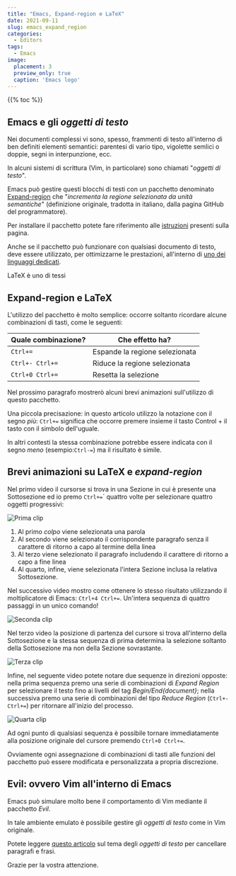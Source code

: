```yaml
---
title: "Emacs, Expand-region e LaTeX"
date: 2021-09-11
slug: emacs_expand_region
categories:
  - Editors
tags:
  - Emacs
image:
  placement: 3
  preview_only: true 
  caption: 'Emacs logo'
---
```


{{% toc %}}

## Emacs e gli *oggetti di testo*

Nei documenti complessi vi sono, spesso, frammenti di testo all'interno di ben definiti elementi semantici: parentesi di vario tipo, vigolette semlici o doppie, segni in interpunzione, ecc. 

In alcuni sistemi di scrittura (Vim, in particolare) sono chiamati "*oggetti di testo*".

Emacs  può gestire questi blocchi di testi con un pacchetto denominato [Expand-region](https://github.com/magnars/expand-region.el) che "*incrementa la regione selezionata da unità semantiche*" (definizione originale, tradotta in italiano, dalla pagina GitHub del programmatore).
 
Per installare il pacchetto potete fare riferimento alle [istruzioni](https://github.com/magnars/expand-region.el#installationw) presenti sulla pagina.

Anche se il pacchetto può funzionare con qualsiasi documento di testo,   deve essere utilizzato, per ottimizzarne le prestazioni,  all'interno di [uno dei linguaggi dedicati](https://github.com/magnars/expand-region.el#language-support).

LaTeX è uno di tessi

## Expand-region e LaTeX

L'utilizzo del pacchetto è molto semplice: occorre soltanto ricordare alcune combinazioni di tasti, come le seguenti:

| Quale combinazione? | Che effetto ha?                |
|---------------------|--------------------------------|
| `Ctrl+=`            | Espande la regione selezionata |
| `Ctrl+- Ctrl+=`     | Riduce la regione selezionata  |
| `Ctrl+0 Ctrl+=`     | Resetta la selezione           |

Nel prossimo paragrafo mostrerò alcuni brevi animazioni sull'utilizzo di questo pacchetto.

Una piccola precisazione: in questo articolo utilizzo la notazione con il segno *più*: `Ctrl+=` significa che occorre premere insieme il tasto Control + il tasto con il simbolo dell'uguale.

In altri contesti la stessa combinazione potrebbe essere indicata con il segno *meno* (esempio:`Ctrl-=`) ma il risultato è simile.

## Brevi animazioni su LaTeX e *expand-region*

Nel primo video il cursorse si trova in una Sezione in cui è presente una Sottosezione ed io premo `Ctrl+=`\` quattro volte per selezionare quattro oggetti progressivi:

![Prima clip](emacs-expand-region1.gif)

1. Al  primo *colpo* viene selezionata una parola
2. Al secondo viene selezionato il corrispondente paragrafo senza il carattere di ritorno a capo al termine della linea
3. Al terzo viene selezionato il paragrafo includendo il carattere di ritorno a capo a fine linea
4. Al quarto, infine, viene selezionata l'intera Sezione inclusa la relativa Sottosezione.

Nel successivo video mostro come ottenere lo stesso risultato utilizzando il moltiplicatore di Emacs:  `Ctrl+4 Ctrl+=`. Un'intera sequenza di quattro passaggi in un unico comando!

![Seconda clip](emacs-expand-region2.gif)

Nel terzo video la posizione di partenza del cursore si trova all'interno della Sottosezione e la stessa sequenza di prima determina la selezione soltanto della Sottosezione ma non della Sezione sovrastante.

![Terza clip](emacs-expand-region3.gif)

Infine, nel seguente video potete notare due sequenze in direzioni opposte: nella prima sequenza premo una serie di combinazioni di *Expand Region* per selezionare il testo fino ai livelli del tag  *Begin/End{document}*; nella successiva premo una serie di combinazioni del tipo *Reduce Region*  (`Ctrl+- Ctrl+=`) per ritornare all'inizio del processo.

![Quarta clip](emacs-expand-region4.gif)

Ad ogni punto di qualsiasi sequenza è possibile tornare immediatamente alla posizione originale del cursore premendo `Ctrl+0 Ctrl+=`.

Ovviamente ogni assegnazione di combinazioni di tasti alle funzioni del pacchetto può essere modificata e personalizzata a propria discrezione.

## Evil: ovvero Vim all'interno di Emacs

Emacs può simulare molto bene il comportamento di Vim mediante il pacchetto *Evil*.

In tale ambiente emulato è possibile gestire gli *oggetti di testo* come in Vim originale.

Potete leggere [questo articolo](https://francopasut.netlify.app/it/post/vim_delete_sentences/) sul tema degli *oggetti di testo* per cancellare paragrafi e frasi.

Grazie per la vostra attenzione.
